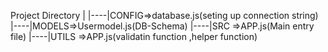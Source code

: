Project Directory
|
|----|CONFIG=>database.js(seting up connection string)
|----|MODELS=>Usermodel.js(DB-Schema)
|----|SRC =>APP.js(Main entry file)
|----|UTILS =>APP.js(validatin function ,helper function)